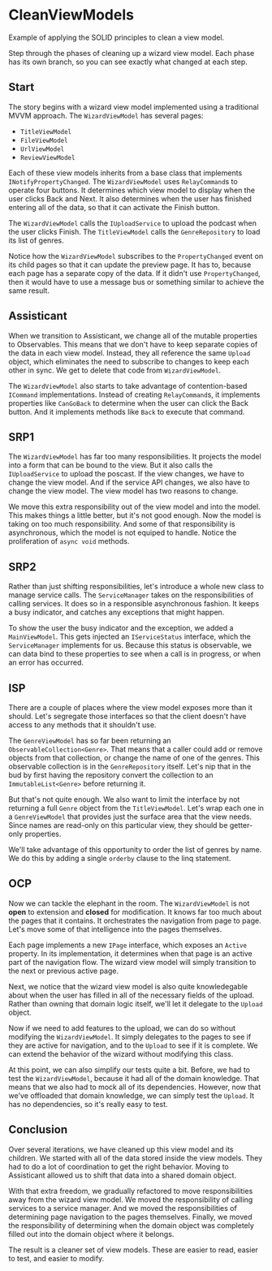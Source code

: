 # CleanViewModels
Example of applying the SOLID principles to clean a view model.

Step through the phases of cleaning up a wizard view model. Each phase has its own branch, so you can see
exactly what changed at each step.

## Start

The story begins with a wizard view model implemented using a traditional MVVM approach. The `WizardViewModel` has several pages:

* `TitleViewModel`
* `FileViewModel`
* `UrlViewModel`
* `ReviewViewModel`

Each of these view models inherits from a base class that implements `INotifyPropertyChanged`. The `WizardViewModel` uses
`RelayCommand`s to operate four buttons. It determines which view model to display when the user clicks Back and Next.
It also determines when the user has finished entering all of the data, so that it can activate the Finish button.

The `WizardViewModel` calls the `IUploadService` to upload the podcast when the user clicks Finish. The `TitleViewModel` calls 
the `GenreRepository` to load its list of genres.

Notice how the `WizardViewModel` subscribes to the `PropertyChanged` event on its child pages so that it can update the preview
page. It has to, because each page has a separate copy of the data. If it didn't use `PropertyChanged`, then it would have to
use a message bus or something similar to achieve the same result.

## Assisticant

When we transition to Assisticant, we change all of the mutable properties to Observables. This means that we don't have to
keep separate copies of the data in each view model. Instead, they all reference the same `Upload` object, which eliminates
the need to subscribe to changes to keep each other in sync. We get to delete that code from `WizardViewModel`.

The `WizardViewModel` also starts to take advantage of contention-based `ICommand` implementations. Instead of creating
`RelayCommand`s, it implements properties like `CanGoBack` to determine when the user can click the Back button. And it
implements methods like `Back` to execute that command.

## SRP1

The `WizardViewModel` has far too many responsibilities. It projects the model into a form that can be bound to the view.
But it also calls the `IUploadService` to upload the poscast. If the view changes, we have to change the view model. And if
the service API changes, we also have to change the view model. The view model has two reasons to change.

We move this extra responsibility out of the view model and into the model. This makes things a little better, but it's not
good enough. Now the model is taking on too much responsibility. And some of that responsibility is asynchronous, which the
model is not equiped to handle. Notice the proliferation of `async void` methods.

## SRP2

Rather than just shifting responsibilities, let's introduce a whole new class to manage service calls. The `ServiceManager`
takes on the responsibilities of calling services. It does so in a responsible asynchronous fashion. It keeps a busy
indicator, and catches any exceptions that might happen.

To show the user the busy indicator and the exception, we added a `MainViewModel`. This gets injected an `IServiceStatus`
interface, which the `ServiceManager` implements for us. Because this status is observable, we can data bind to these
properties to see when a call is in progress, or when an error has occurred.

## ISP

There are a couple of places where the view model exposes more than it should. Let's segregate those interfaces so that
the client doesn't have access to any methods that it shouldn't use.

The `GenreViewModel` has so far been returning an `ObservableCollection<Genre>`. That means that a caller could add or
remove objects from that collection, or change the name of one of the genres. This observable collection is in the
`GenreRepository` itself. Let's nip that in the bud by first having the repository convert the collection to an
`ImmutableList<Genre>` before returning it.

But that's not quite enough. We also want to limit the interface by not returning a full `Genre` object from the
`TitleViewModel`. Let's wrap each one in a `GenreViewModel` that provides just the surface area that the view needs.
Since names are read-only on this particular view, they should be getter-only properties.

We'll take advantage of this opportunity to order the list of genres by name. We do this by adding a single `orderby`
clause to the linq statement.

## OCP

Now we can tackle the elephant in the room. The `WizardViewModel` is not **open** to extension and **closed** for
modification. It knows far too much about the pages that it contains. It orchestrates the navigation from page to page.
Let's move some of that intelligence into the pages themselves.

Each page implements a new `IPage` interface, which exposes an `Active` property. In its implementation, it determines
when that page is an active part of the navigation flow. The wizard view model will simply transition to the next or
previous active page.

Next, we notice that the wizard view model is also quite knowledegable about when the user has filled in all of the
necessary fields of the upload. Rather than owning that domain logic itself, we'll let it delegate to the `Upload` object.

Now if we need to add features to the upload, we can do so without modifying the `WizardViewModel`. It simply delegates
to the pages to see if they are active for navigation, and to the `Upload` to see if it is complete. We can extend the
behavior of the wizard without modifying this class.

At this point, we can also simplify our tests quite a bit. Before, we had to test the `WizardViewModel`, because it had
all of the domain knowledge. That means that we also had to mock all of its dependencies. However, now that we've
offloaded that domain knowledge, we can simply test the `Upload`. It has no dependencies, so it's really easy to test.

## Conclusion

Over several iterations, we have cleaned up this view model and its children. We started with all of the data stored
inside the view models. They had to do a lot of coordination to get the right behavior. Moving to Assisticant allowed us
to shift that data into a shared domain object.

With that extra freedom, we gradually refactored to move responsibilities away from the wizard view model. We moved the
responsibility of calling services to a service manager. And we moved the responsibilities of determining page navigation
to the pages themselves. Finally, we moved the responsibility of determining when the domain object was completely filled
out into the domain object where it belongs.

The result is a cleaner set of view models. These are easier to read, easier to test, and easier to modify.

